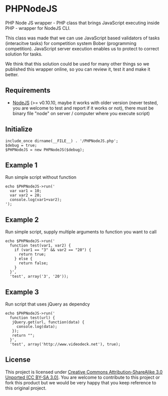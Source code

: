 PHPNodeJS
=========

PHP Node JS wrapper - PHP class that brings JavaScript executing inside PHP - wrapper for NodeJS CLI.  
  
This class was made that we can use JavaScript based validators of tasks (interacitve tasks) for competition system Bober (programming competition). 
JavaScript server execution enables us to protect to correct solution for tasks.  
  
We think that this solution could be used for many other things so we published this wrapper online, so you can review it, test it and make it better.

Requirements
------------
- [NodeJS]("http://nodejs.org/", "NodeJS") (>= v0.10.10, maybe it works with older version (never tested, you are welcome to test and report if it works or not), there must be binary file "node" on server / computer where you execute script)

Initialize
----------
```
include_once dirname(__FILE__) . '/PHPNodeJS.php';
$debug = true;
$PHPNodeJS = new PHPNodeJS($debug);
```

Example 1
--------
Run simple script without function
```
echo $PHPNodeJS->run('
  var var1 = 10;
  var var2 = 20;
  console.log(var1+var2);
');
```

Example 2 
---------
Run simple script, supply multiple arguments to function you want to call
```
echo $PHPNodeJS->run('
  function test(var1, var2) {
    if (var1 == "3" && var2 == "20") {
      return true;
    } else {
      return false;
    }
  }',
  'test', array('3', '20'));
```

Example 3
---------
Run script that uses jQuery as dependcy
```
echo $PHPNodeJS->run('
  function test(url) {
   jQuery.get(url, function(data) {
     console.log(data);
   });
   return "";
  }',
  'test', array('http://www.videodeck.net'), true);
```
License
-------
This project is licensed under [Creative Commons Attribution-ShareAlike 3.0 Unported (CC BY-SA 3.0)]("http://creativecommons.org/licenses/by-sa/3.0/", "CC BY-SA 3.0"). You are welcome to contribute to this project or 
fork this product but we would be very happy that you keep reference to this original project.
